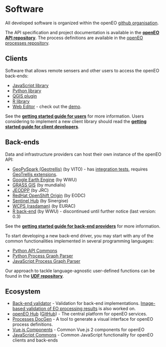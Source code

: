 # Software

All developed software is organized within the openEO [github organisation](https://github.com/open-eo/).

The API specification and project documentation is available in the **[openEO API repository](https://github.com/Open-EO/openeo-api)**. The process definitions are available in the [openEO processes repository](https://github.com/Open-EO/openeo-processes).

## Clients

Software that allows remote sensers and other users to access the openEO back-ends:

* [JavaScript library](https://github.com/Open-EO/openeo-js-client)
* [Python library](https://github.com/Open-EO/openeo-python-client)
* [QGIS plugin](https://github.com/Open-EO/openeo-qgis-plugin)
* [R library](https://github.com/Open-EO/openeo-r-client)
* [Web Editor](https://github.com/Open-EO/openeo-web-editor) - check out the [demo](https://editor.openeo.org).

See the **[getting started guide for users](https://open-eo.github.io/openeo-api/gettingstarted-users/)** for more information.
Users considering to implement a new client library should read the **[getting started guide for client developers](https://open-eo.github.io/openeo-api/gettingstarted-users/)**.

## Back-ends

Data and infrastructure providers can host their own instance of the openEO API:

* [GeoPySpark (Geotrellis)](https://github.com/Open-EO/openeo-geopyspark-driver) (by VITO) - has [integration tests](https://github.com/Open-EO/openeo-geopyspark-integrationtests), requires [GeoTrellis extensions](https://github.com/Open-EO/openeo-geotrellis-extensions).
* [Google Earth Engine](https://github.com/Open-EO/openeo-earthengine-driver) (by WWU)
* [GRASS GIS](https://github.com/Open-EO/openeo-grassgis-driver) (by mundialis)
* [JEODPP](https://github.com/Open-EO/openeo-jeodpp-driver) (by JRC)
* [RedHat OpenShift Origin](https://github.com/Open-EO/openeo-openshift-driver) (by EODC)
* [Sentinel Hub](https://github.com/Open-EO/openeo-sentinelhub-python-driver) (by Sinergise)
* [WCPS (rasdaman)](https://github.com/Open-EO/openeo-wcps-driver) (by EURAC)
* [R back-end](https://github.com/Open-EO/openeo-r-backend) (by WWU) - discontinued until further notice (last version: 0.3)

See the **[getting started guide for back-end providers](https://open-eo.github.io/openeo-api/gettingstarted-backends/)** for more information.

To start developing a new back-end driver, you may start with any of the common functionalities implemented in several programming languages:

* [Python API Commons](https://github.com/Open-EO/openeo-python-driver)
* [Python Process Graph Parser](https://github.com/Open-EO/openeo-pg-parser-python)
* [JavaScript Process Graph Parser](https://github.com/Open-EO/openeo-js-commons)

Our approach to tackle language-agnostic user-defined functions can be found in the **[UDF repository](https://github.com/Open-EO/openeo-udf)**.

## Ecosystem

* [Back-end validator](https://github.com/Open-EO/openeo-backend-validator) - Validation for back-end implementations. [Image-based validation of EO processing results](https://github.com/Open-EO/openeo-result-validation-engine) is also worked on.
* [openEO Hub](https://hub.openeo.org) ([GitHub](https://github.com/Open-EO/openeo-hub)) - The central platform for openEO services.
* [Processes DocGen](https://github.com/Open-EO/openeo-processes-docgen) - A tool to generate a visual interface for openEO process definitions.
* [Vue.js Components](https://github.com/Open-EO/openeo-vue-components) - Common Vue.js 2 components for openEO
* [JavaScript Commons](https://github.com/Open-EO/openeo-js-commons) - Common JavaScript functionality for openEO clients and back-ends
